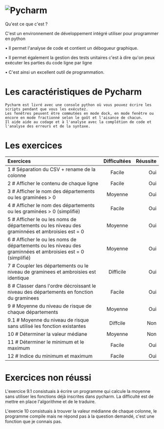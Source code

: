 ![Pycharm](D:/ALTERNANCE/Images.jpg "PyCharm_Icon.svg.jpg")
====================
 Qu'est ce que c'est ? 

C'est un environnement de développement intégré utiliser pour programmer en python

  • Il permet l'analyse de code et contient un débogueur graphique.
  
  • Il permet également la gestion des tests unitaires c'est à dire qu'on peux exécuter les parties du code ligne par ligne

  • C'est ainsi un excellent outil de programmation.

 Les caractéristiques de Pycharm 
 =====================================
    Pycharm est livré avec une console python où vous pouvez écrire les scripts pendant que vous les exécutez. 
    Les fenêtres peuvent être commutées en mode dock, en mode fenêtre ou encore en mode fractionné selon le goût et l'aisance de chacun.
    Il aide aide au codage et à l'analyse avec la complétion de code et l'analyse des erreurs et de la syntaxe.
    
 Les exercices 
 =============================
 
| Exercices  | Difficultées          | Réussite |
| :--------------- |:---------------:| -----:|
| 1 # Séparation du CSV + rename de la colonne |   Facile        |  Oui |
| 2 # Afficher le contenu de chaque ligne |   Facile        |   Oui |
| 3 # Afficher le nom des départements ou les graminées > 0 |   Moyenne        |    Oui |
| 4 # Afficher le nom des départements ou les graminées > 0 (simplifié) |   Facile        |  Oui |
| 5 # Afficher le ou les noms de départements ou les niveau des graminnées et ambroisies est = 0 |   Moyenne       |   Oui |
| 6 # Afficher le ou les noms de départements ou les niveau des graminnées et ambroisies est = 0 (simplifié) |   Moyenne        |    Oui | 
| 7 # Coupler les départements ou le niveau de graminees et ambroisies est identique |   Difficile        |  Oui |
| 8 # Classer dans l'ordre décroissant le niveau des départements en fonction du graminees |   Facile        |   Oui |
| 9 # Moyenne du niveau de risque de chaque départements |   Moyenne        |    Oui |
| 9.1 # Moyenne du niveau de risque sans utilisé les fonction existantes |   Diffcile        |    Non |
| 10  # Déterminer la valeur médiane |   Moyenne        |  Non |
| 11  # Déterminer le minimum et le maximum |   Facile        |    Oui |
| 12 # Indice du minimum et maximum |   Facile       |    Oui |

Exercices non réussi
=================

L'exercice 9.1 consistuais à écrire un programme qui calcule la moyenne sans utiliser les fonctions déjà inscrites dans pycharm. La difficulté est de mettre en place l'algorithme et de le traduire.

L'exercie 10 consistuais à trouver la valeur médianne de chaque colonne, le programme compile mais ne répond pas à la question demandé, c'est une fonction que je connais pas.

